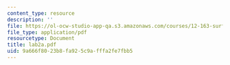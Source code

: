 ```yaml
---
content_type: resource
description: ''
file: https://ol-ocw-studio-app-qa.s3.amazonaws.com/courses/12-163-surface-processes-and-landscape-evolution-fall-2004/9a666f8023b8fa925c9afffa2fe7fbb5_lab2a.pdf
file_type: application/pdf
resourcetype: Document
title: lab2a.pdf
uid: 9a666f80-23b8-fa92-5c9a-fffa2fe7fbb5
---
```

